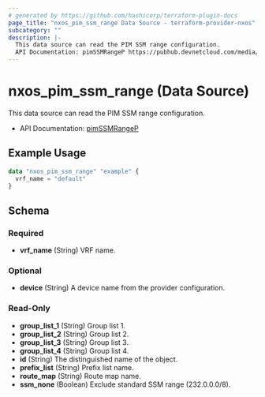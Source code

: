 ```yaml
---
# generated by https://github.com/hashicorp/terraform-plugin-docs
page_title: "nxos_pim_ssm_range Data Source - terraform-provider-nxos"
subcategory: ""
description: |-
  This data source can read the PIM SSM range configuration.
  API Documentation: pimSSMRangeP https://pubhub.devnetcloud.com/media/dme-docs-10-2-2/docs/Layer%203/pim:SSMRangeP/
---
```


# nxos_pim_ssm_range (Data Source)

This data source can read the PIM SSM range configuration.

- API Documentation: [pimSSMRangeP](https://pubhub.devnetcloud.com/media/dme-docs-10-2-2/docs/Layer%203/pim:SSMRangeP/)

## Example Usage

```terraform
data "nxos_pim_ssm_range" "example" {
  vrf_name = "default"
}
```

<!-- schema generated by tfplugindocs -->
## Schema

### Required

- **vrf_name** (String) VRF name.

### Optional

- **device** (String) A device name from the provider configuration.

### Read-Only

- **group_list_1** (String) Group list 1.
- **group_list_2** (String) Group list 2.
- **group_list_3** (String) Group list 3.
- **group_list_4** (String) Group list 4.
- **id** (String) The distinguished name of the object.
- **prefix_list** (String) Prefix list name.
- **route_map** (String) Route map name.
- **ssm_none** (Boolean) Exclude standard SSM range (232.0.0.0/8).


